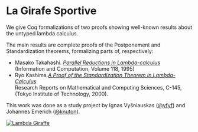 La Girafe Sportive
==================

We give Coq formalizations of two proofs showing well-known results
about the untyped lambda calculus.

The main results are complete proofs of the Postponement and
Standardization theorems, formalizing parts of, respectively:

* Masako Takahashi.
  <cite>[Parallel Reductions in Lambda-calculus][takahashi]</cite><br>
  (Information and Computation, Volume 118, 1995)
* Ryo Kashima.<cite>[A Proof of the Standardization Theorem in
  Lambda-Calculus][kashima]</cite><br>
  Research Reports on Mathematical and Computing Sciences, C-145, (Tokyo
  Institute of Technology, 2000).

This work was done as a study project by Ignas Vyšniauskas ([@yfyf]) and
Johannes Emerich ([@knuton]).

[![Lambda Giraffe](https://f.cloud.github.com/assets/47458/1644002/24fac234-58d9-11e3-96b4-4106ce8a9971.png)](http://knuton.github.io/la-girafe-sportive/)

[kashima]: http://www.is.titech.ac.jp/~kashima/pub/C-145.pdf
[takahashi]: http://dx.doi.org/10.1016/S0747-7171(89)80045-8
[@yfyf]: https://github.com/yfyf
[@knuton]: https://github.com/knuton
